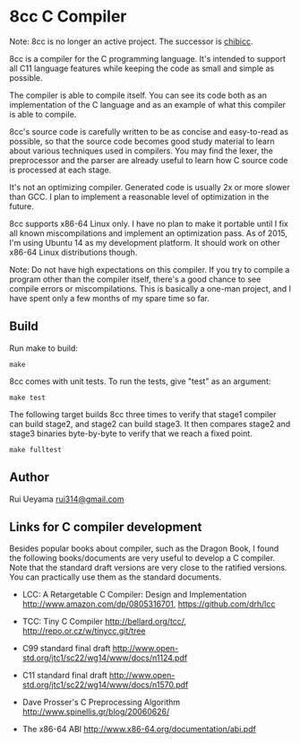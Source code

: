 8cc C Compiler
==============

Note: 8cc is no longer an active project. The successor is
[chibicc](https://github.com/rui314/chibicc).

8cc is a compiler for the C programming language.
It's intended to support all C11 language features
while keeping the code as small and simple as possible.

The compiler is able to compile itself.
You can see its code both as an implementation of the C language
and as an example of what this compiler is able to compile.

8cc's source code is carefully written to be as concise and easy-to-read
as possible, so that the source code becomes good study material
to learn about various techniques used in compilers.
You may find the lexer, the preprocessor and the parser are
already useful to learn how C source code is processed at each stage.

It's not an optimizing compiler.
Generated code is usually 2x or more slower than GCC.
I plan to implement a reasonable level of optimization in the future.

8cc supports x86-64 Linux only. I have no plan to make it portable until
I fix all known miscompilations and implement an optimization pass.
As of 2015, I'm using Ubuntu 14 as my development platform.
It should work on other x86-64 Linux distributions though.

Note: Do not have high expectations on this compiler.
If you try to compile a program other than the compiler itself,
there's a good chance to see compile errors or miscompilations.
This is basically a one-man project, and I have spent only a few
months of my spare time so far.

Build
-----

Run make to build:

    make

8cc comes with unit tests. To run the tests, give "test" as an argument:

    make test

The following target builds 8cc three times to verify that
stage1 compiler can build stage2, and stage2 can build stage3.
It then compares stage2 and stage3 binaries byte-by-byte to verify
that we reach a fixed point.

    make fulltest

Author
------

Rui Ueyama <rui314@gmail.com>


Links for C compiler development
--------------------------------

Besides popular books about compiler, such as the Dragon Book,
I found the following books/documents are very useful
to develop a C compiler.
Note that the standard draft versions are very close to the ratified versions.
You can practically use them as the standard documents.

-   LCC: A Retargetable C Compiler: Design and Implementation
    http://www.amazon.com/dp/0805316701,
    https://github.com/drh/lcc

-   TCC: Tiny C Compiler
    http://bellard.org/tcc/,
    http://repo.or.cz/w/tinycc.git/tree

-   C99 standard final draft
    http://www.open-std.org/jtc1/sc22/wg14/www/docs/n1124.pdf

-   C11 standard final draft
    http://www.open-std.org/jtc1/sc22/wg14/www/docs/n1570.pdf

-   Dave Prosser's C Preprocessing Algorithm
    http://www.spinellis.gr/blog/20060626/

-   The x86-64 ABI
    http://www.x86-64.org/documentation/abi.pdf
